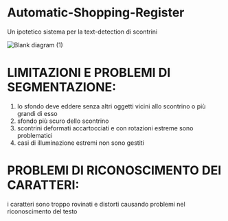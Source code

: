 # Automatic-Shopping-Register
Un ipotetico sistema per la text-detection di scontrini

![Blank diagram (1)](https://user-images.githubusercontent.com/30373288/205464548-a733233b-7498-4985-bd76-1ad74168d555.png)

# LIMITAZIONI E PROBLEMI DI SEGMENTAZIONE:
 1) lo sfondo deve eddere senza altri oggetti vicini allo scontrino o più grandi di esso
 2) sfondo più scuro dello scontrino
 3) scontrini deformati accartocciati e con rotazioni estreme sono problematici
 4) casi di illuminazione estremi non sono gestiti

# PROBLEMI DI RICONOSCIMENTO DEI CARATTERI:
 i caratteri sono troppo rovinati e distorti causando problemi nel riconoscimento del testo
